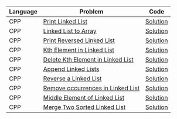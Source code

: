 | Language | Problem                                                                                                          | Code                                                                                                              |
| -------- | ---------------------------------------------------------------------------------------------------------------- | ----------------------------------------------------------------------------------------------------------------- |
| CPP      | [Print Linked List](https://workat.tech/problem-solving/practice/print-linked-list)                              | [Solution](https://github.com/ulascan54/coding-challenge/blob/main/workattech/print-linked-list.cpp)              |
| CPP      | [Linked List to Array](https://workat.tech/problem-solving/practice/linked-list-to-array)                        | [Solution](https://github.com/ulascan54/coding-challenge/blob/main/workattech/linked-list-to-array.cpp)           |
| CPP      | [Print Reversed Linked List](https://workat.tech/problem-solving/practice/print-reversed-linked-list)            | [Solution](https://github.com/ulascan54/coding-challenge/blob/main/workattech/print-reversed-linked-list.cpp)     |
| CPP      | [Kth Element in Linked List](https://workat.tech/problem-solving/practice/kth-element-linked-list)               | [Solution](https://github.com/ulascan54/coding-challenge/blob/main/workattech/kth-element-linked-list.cpp)        |
| CPP      | [Delete Kth Element in Linked List](https://workat.tech/problem-solving/practice/delete-kth-element-linked-list) | [Solution](https://github.com/ulascan54/coding-challenge/blob/main/workattech/delete-kth-element-linked-list.cpp) |
| CPP      | [Append Linked Lists](https://workat.tech/problem-solving/practice/append-linked-lists)                          | [Solution](https://github.com/ulascan54/coding-challenge/blob/main/workattech/append-linked-lists.cpp)            |
| CPP      | [Reverse a Linked List](https://workat.tech/problem-solving/practice/reverse-linked-list)                        | [Solution](https://github.com/ulascan54/coding-challenge/blob/main/workattech/reverse-linked-list.cpp)            |
| CPP      | [Remove occurrences in Linked List](https://workat.tech/problem-solving/practice/remove-occurences-linked-list)  | [Solution](https://github.com/ulascan54/coding-challenge/blob/main/workattech/remove-occurences-linked-list.cpp)  |
| CPP      | [Middle Element of Linked List](https://workat.tech/problem-solving/practice/middle-element-linked-list)         | [Solution](https://github.com/ulascan54/coding-challenge/blob/main/workattech/middle-element-linked-list.cpp)     |
| CPP      | [Merge Two Sorted Linked List](https://workat.tech/problem-solving/practice/merge-sorted-linked-list)            | [Solution](https://github.com/ulascan54/coding-challenge/blob/main/workattech/merge-sorted-linked-list.cpp)       |
